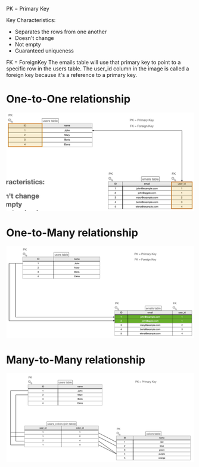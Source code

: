 PK = Primary Key

Key Characteristics:
- Separates the rows from one another
- Doesn't change
- Not empty
- Guaranteed uniqueness

FK = ForeignKey
The emails table will use that primary key to point to a specific row in the users table. The user_id column in the image is called a foreign key because it's a reference to a primary key.

# One-to-One relationship
![The San Juan Mountains are beautiful!](/Images/associations_1.png)
# One-to-Many relationship
![The San Juan Mountains are beautiful!](/Images/associations_2.png)
# Many-to-Many relationship
![The San Juan Mountains are beautiful!](/Images/associations_3.png)
